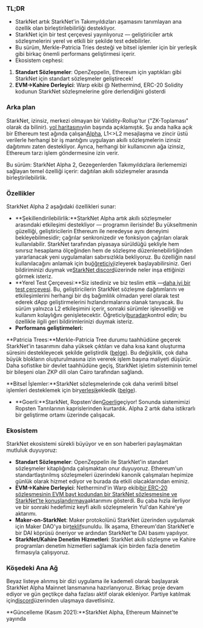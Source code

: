 ### TL;DR

* StarkNet artık StarkNet'in Takımyıldızları aşamasını tanımlayan ana özellik olan birleştirilebilirliği destekliyor.
* StarkNet için bir test çerçevesi yayınlıyoruz — geliştiriciler artık sözleşmelerini yerel ve etkili bir şekilde test edebilirler.
* Bu sürüm, Merkle-Patricia Tries desteği ve bitsel işlemler için bir yerleşik gibi birkaç önemli performans geliştirmesi içerir.
* Ekosistem cephesi:

1. **Standart Sözleşmeler**: OpenZeppelin, Ethereum için yaptıkları gibi StarkNet için standart sözleşmeler geliştirecek!
2. **EVM->Kahire Derleyici**: Warp ekibi @ Nethermind, ERC-20 Solidity kodunun StarkNet sözleşmelerine göre derlendiğini gösterdi

### Arka plan

StarkNet, izinsiz, merkezi olmayan bir Validity-Rollup'tur ("ZK-Toplaması" olarak da bilinir). [yol haritasını](https://medium.com/starkware/on-the-road-to-starknet-a-permissionless-stark-powered-l2-zk-rollup-83be53640880)yılın başında açıklamıştık. Şu anda halka açık bir Ethereum test ağında çalışan[Alpha](https://medium.com/starkware/starknet-alpha-1-90c3348cca4f), L1<>L2 mesajlaşma ve zincir üstü verilerle herhangi bir iş mantığını uygulayan akıllı sözleşmelerin izinsiz dağıtımını zaten destekliyor. Ayrıca, herhangi bir kullanıcının ağa izinsiz, Ethereum tarzı işlem göndermesine izin verir.

Bu sürüm: StarkNet Alpha 2, Gezegenlerden Takımyıldızlara ilerlememizi sağlayan temel özelliği içerir: dağıtılan akıllı sözleşmeler arasında birleştirilebilirlik.

### Özellikler

StarkNet Alpha 2 aşağıdaki özellikleri sunar:

* **Şekillendirilebilirlik:**StarkNet Alpha artık akıllı sözleşmeler arasındaki etkileşimi destekliyor — programın ilerisinde! Bu yükseltmenin güzelliği, geliştiricilerin Ethereum ile neredeyse aynı deneyimi bekleyebilmesidir; çağrılar senkronizedir ve fonksiyon çağrıları olarak kullanılabilir. StarkNet tarafından piyasaya sürüldüğü şekliyle hem sınırsız hesaplama ölçeğinden hem de sözleşme düzenlenebilirliğinden yararlanacak yeni uygulamaları sabırsızlıkla bekliyoruz. Bu özelliğin nasıl kullanılacağını anlamak için bu[öğreticiyi](https://www.cairo-lang.org/docs/hello_starknet/calling_contracts.html)izleyerek başlayabilirsiniz. Geri bildiriminizi duymak ve[StarkNet discord](https://discord.gg/uJ9HZTUk2Y)üzerinde neler inşa ettiğinizi görmek isteriz.
* **Yerel Test Çerçevesi:**Siz istediniz ve biz teslim ettik —[daha iyi bir test çerçevesi](https://github.com/starkware-libs/cairo-lang/tree/master/src/starkware/starknet/testing). Bu, geliştiricilerin StarkNet sözleşme dağıtımlarını ve etkileşimlerini herhangi bir dış bağımlılık olmadan yerel olarak test ederek dApp geliştirmelerini hızlandırmalarına olanak tanıyacak. Bu sürüm yalnızca L2 etkileşimini içerir, sonraki sürümler işlevselliği ve kullanım kolaylığını genişletecektir. Öğreticiyi[buradan](https://www.cairo-lang.org/docs/hello_starknet/unit_tests.html)kontrol edin; bu özellikle ilgili geri bildirimlerinizi duymak isteriz.
* **Performans geliştirmeleri:**

**Patricia Trees:**Merkle-Patricia Tree durumu taahhüdüne geçerek StarkNet'in tasarımını daha yüksek çıktıları ve daha kısa kanıt oluşturma süresini destekleyecek şekilde geliştirdik ([belge](https://github.com/starkware-libs/cairo-lang/blob/master/src/starkware/cairo/common/patricia_utils.py)). Bu değişiklik, çok daha büyük blokların oluşturulmasına izin vererek işlem başına maliyeti düşürür. Daha sofistike bir devlet taahhüdüne geçiş, StarkNet işletim sisteminin temel bir bileşeni olan ZKP dili olan Cairo tarafından sağlandı.

**Bitsel İşlemler:**StarkNet sözleşmelerinde çok daha verimli bitsel işlemleri desteklemek için bir[yerleşik](https://www.cairo-lang.org/docs/how_cairo_works/builtins.html)ekledik ([belge](https://www.cairo-lang.org/docs/reference/common_library.html#common-library-bitwise)).

* **Goerli:**StarkNet, Ropsten'den[Goerli](https://goerli.etherscan.io/address/0xee02F29aE9A4988aE064940bF11954d6eafE26Ac)geçiyor! Sonunda sistemimizi Ropsten Tanrılarının kaprislerinden kurtardık. Alpha 2 artık daha istikrarlı bir geliştirme ortamı üzerinde çalışacak.

### Ekosistem

StarkNet ekosistemi sürekli büyüyor ve en son haberleri paylaşmaktan mutluluk duyuyoruz:

* **Standart Sözleşmeler**: OpenZeppelin ile StarkNet'in standart sözleşmeler kitaplığında çalışmaktan onur duyuyoruz. Ethereum'un standartlaştırılmış sözleşmeleri üzerindeki kanonik çalışmaları hepimize günlük olarak hizmet ediyor ve burada da etkili olacaklarından eminiz.
* **EVM->Kahire Derleyici**: Nethermind'in Warp ekibi[bir ERC-20 sözleşmesinin EVM bayt kodundan bir StarkNet sözleşmesine ve StarkNet'te konuşlandırmaya](https://medium.com/nethermind-eth/warp-your-way-to-starknet-ddd6856875e0)aktarımını gösterdi. Bu çaba hızla ilerliyor ve bir sonraki hedefimiz keyfi akıllı sözleşmelerin Yul'dan Kahire'ye aktarımı.
* **Maker-on-StarkNet**: Maker protokolünü StarkNet üzerinden uygulamak için Maker DAO'ya bir[teklif](https://forum.makerdao.com/t/mip39c2-sp19-adding-the-starknet-engineering-core-unit-sne-001/9745)sunuldu. İlk aşama, Ethereum'dan StarkNet'e bir DAI köprüsü öneriyor ve ardından StarkNet'te DAI basımı yapılıyor.
* **StarkNet/Kahire Denetim Hizmetleri**: StarkNet akıllı sözleşme ve Kahire programları denetim hizmetleri sağlamak için birden fazla denetim firmasıyla çalışıyoruz.

### Köşedeki Ana Ağ

Beyaz listeye alınmış bir dizi uygulama ile kademeli olarak başlayarak StarkNet Alpha Mainnet lansmanına hazırlanıyoruz. Birkaç proje devam ediyor ve gün geçtikçe daha fazlası aktif olarak ekleniyor. Partiye katılmak için[discord](https://discord.gg/uJ9HZTUk2Y)üzerinden ulaşmaya davetlisiniz.

**Güncelleme (Kasım 2021):**StarkNet Alpha, Ethereum Mainnet'te yayında